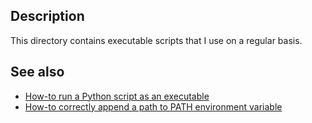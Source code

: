 ## Description
This directory contains executable scripts that I use on a regular basis.

## See also
* [How-to run a Python script as an executable](http://stackoverflow.com/questions/4993621/)
* [How-to correctly append a path to PATH environment variable](http://stackoverflow.com/questions/26047/)
